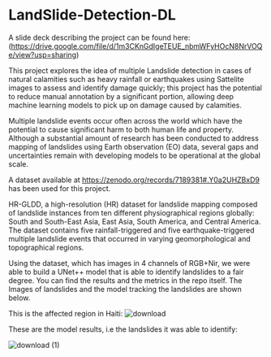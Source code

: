 # LandSlide-Detection-DL
A slide deck describing the project can be found here:
(https://drive.google.com/file/d/1m3CKnGdIgeTEUE_nbmWFyHOcN8NrVOQe/view?usp=sharing)

This project explores the idea of multiple Landslide detection in cases of natural calamities such as heavy rainfall or earthquakes using Sattelite images to assess and identify damage quickly; this project has the potential to reduce manual annotation by a significant portion, allowing deep machine learning models to pick up on damage caused by calamities.

Multiple landslide events occur often across the world which have the potential to cause significant harm to both human life and property. Although a substantial amount of research has been conducted to
address mapping of landslides using Earth observation (EO) data, several gaps and uncertainties remain with developing models to be operational at the global scale.

A dataset available at https://zenodo.org/records/7189381#.Y0a2UHZBxD9 has been used for this project.

HR-GLDD, a high-resolution (HR) dataset for landslide mapping composed of landslide instances from ten different physiographical regions globally: South and South-East Asia, East Asia, South America, and Central America. The dataset contains five rainfall-triggered and five earthquake-triggered multiple landslide events that occurred in varying geomorphological and topographical regions.

Using the dataset, which has images in 4 channels of RGB+Nir, we were able to build a UNet++ model that is able to identify landslides to a fair degree.
You can find the results and the metrics in the repo itself. The Images of landslides and the model tracking the landslides are shown below.


This is the affected region in Haiti:
![download](https://github.com/YashC1308/LandSlide-Detection-DL/assets/83706455/a610cad1-e74f-4e6d-94c6-10201491ffe1)


These are the model results, i.e the landslides it was able to identify:

![download (1)](https://github.com/YashC1308/LandSlide-Detection-DL/assets/83706455/4c963b08-e9f8-4d28-bd03-35cd0e96c7bf)


